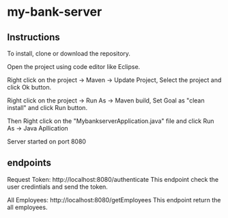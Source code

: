# my-bank-server

## Instructions

To install, clone or download the repository.

Open the project using code editor like Eclipse.

Right click on the project -> Maven -> Update Project, Select the project and click Ok button.

Right click on the project -> Run As -> Maven build, Set Goal as "clean install" and click Run button.

Then Right click on the "MybankserverApplication.java" file and click Run As -> Java Apllication


Server started on port 8080


## endpoints

Request Token: http://localhost:8080/authenticate
This endpoint check the user credintials and send the token.

All Employees: http://localhost:8080/getEmployees
This endpoint return the all employees.

